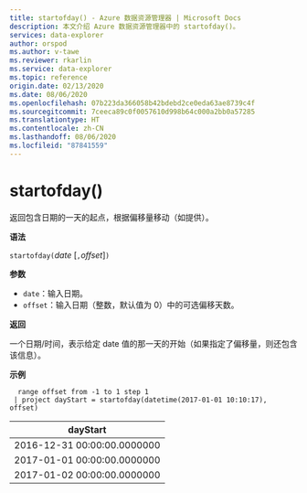 ```yaml
---
title: startofday() - Azure 数据资源管理器 | Microsoft Docs
description: 本文介绍 Azure 数据资源管理器中的 startofday()。
services: data-explorer
author: orspod
ms.author: v-tawe
ms.reviewer: rkarlin
ms.service: data-explorer
ms.topic: reference
origin.date: 02/13/2020
ms.date: 08/06/2020
ms.openlocfilehash: 07b223da366058b42bdebd2ce0eda63ae8739c4f
ms.sourcegitcommit: 7ceeca89c0f0057610d998b64c000a2bb0a57285
ms.translationtype: HT
ms.contentlocale: zh-CN
ms.lasthandoff: 08/06/2020
ms.locfileid: "87841559"
---
```

# <a name="startofday"></a>startofday()

返回包含日期的一天的起点，根据偏移量移动（如提供）。

**语法**

`startofday(`*date* [`,`*offset*]`)`

**参数**

* `date`：输入日期。
* `offset`：输入日期（整数，默认值为 0）中的可选偏移天数。 

**返回**

一个日期/时间，表示给定 date 值的那一天的开始（如果指定了偏移量，则还包含该信息）。

**示例**

```kusto
  range offset from -1 to 1 step 1
 | project dayStart = startofday(datetime(2017-01-01 10:10:17), offset) 
```

|dayStart|
|---|
|2016-12-31 00:00:00.0000000|
|2017-01-01 00:00:00.0000000|
|2017-01-02 00:00:00.0000000|